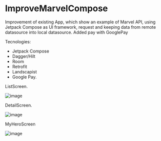 # ImproveMarvelCompose
Improvement of existing App, which show an example of Marvel API, using Jetpack Compose as UI framework, request and keeping data from remote datasource into local datasource. Added pay with GooglePay

Tecnologies:
- Jetpack Compose
- Dagger/Hilt
- Room
- Retrofit
- Landscapist
- Google Pay.

ListScreen. 

![image](https://user-images.githubusercontent.com/59396318/172651577-edd1fa48-2a33-48d1-bc26-33720ad57bda.png)

DetailScreen.

![image](https://user-images.githubusercontent.com/59396318/172793916-6d86aa95-f9aa-4a25-9ea9-85abe3c990c1.png)

MyHeroScreen

![image](https://user-images.githubusercontent.com/59396318/172794084-c678adca-1fd9-4170-99cf-25b06354a0f8.png)
